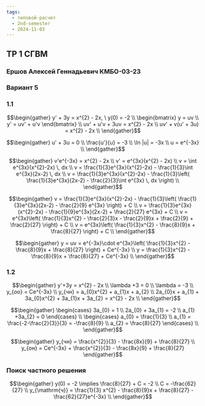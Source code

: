 ```yaml
---
tags:
  - типовой-расчет
  - 2nd-semester
  - 2024-11-03
---
```


## ТР 1 СГВМ

### Ершов Алексей Геннадьевич КМБО-03-23

### Вариант 5

### 1.1

$$\begin{gather}
y' + 3y = x^{2} - 2x, \ y(0) = -2 \\
\begin{bmatrix}
y = uv \\
y' = uv' + u'v
\end{bmatrix} \\
uv' + u'v + 3uv = x^{2} - 2x \\
uv' + v(u' + 3u) = x^{2} - 2x \\
\end{gather}$$

$$\begin{gather}
u' + 3u = 0 \\
\frac{u'}{u} = -3 \\
\ln |u| = -3x \\
u = e^{-3x} \\
\end{gather}$$

$$\begin{gather}
v'e^{-3x} = x^{2} - 2x \\
v' = e^{3x}(x^{2} - 2x) \\
v = \int e^{3x}(x^{2}-2x) \, dx \\
v = \frac{1}{3}e^{3x}(x^{2}-2x) - \frac{1}{3}\int e^{3x}(2x-2) \, dx \\
v = \frac{1}{3}e^{3x}(x^{2}-2x) - \frac{1}{3}\left( \frac{1}{3}e^{3x}(2x-2) - \frac{2}{3}\int e^{3x} \, dx \right) \\
\end{gather}$$

$$\begin{gather}
v = \frac{1}{3}e^{3x}(x^{2}-2x) - \frac{1}{3}\left( \frac{1}{3}e^{3x}(2x-2) - \frac{2}{9} e^{3x} \right) + C \\
v = \frac{1}{3}e^{3x}(x^{2}-2x) - \frac{1}{9}e^{3x}(2x-2) + \frac{2}{27} e^{3x} + C \\
v = e^{3x}\left( \frac{1}{3}x^{2} - \frac{2}{3}x - \frac{2}{9}x + \frac{2}{9} + \frac{2}{27} \right) + C \\
v = e^{3x}\left( \frac{1}{3}x^{2} - \frac{8}{9}x + \frac{8}{27} \right) + C \\
\end{gather}$$

$$\begin{gather}
y = uv = e^{-3x}\cdot e^{3x}\left( \frac{1}{3}x^{2} - \frac{8}{9}x + \frac{8}{27} \right) + Ce^{-3x} \\
y = \frac{1}{3}x^{2} - \frac{8}{9}x + \frac{8}{27} + Ce^{-3x} \\
\end{gather}$$

### 1.2

$$\begin{gather}
y'+3y = x^{2} - 2x \\
\lambda +3 = 0 \\
\lambda = -3 \\
y_{оо} = Ce^{-3x} \\
y_{чн} = a_{0}x^{2} + a_{1}x + a_{2} \\
2a_{0}x + a_{1} + 3a_{0}x^{2} + 3a_{1}x + 3a_{2} = x^{2} - 2x \\
\end{gather}$$

$$\begin{gather}
\begin{cases}
3a_{0} = 1 \\
2a_{0} + 3a_{1} = -2 \\
a_{1} +3a_{2} = 0
\end{cases} \\
\begin{cases}
a_{0} = \frac{1}{3} \\
a_{1} = \frac{-2-\frac{2}{3}}{3} = -\frac{8}{9} \\
a_{2} = \frac{8}{27}
\end{cases} \\
\end{gather}$$

$$\begin{gather}
y_{чн} = \frac{x^{2}}{3} - \frac{8x}{9} + \frac{8}{27} \\
y_{он} = Ce^{-3x} + \frac{x^{2}}{3} - \frac{8x}{9} + \frac{8}{27}
\end{gather}$$

### Поиск частного решения

$$\begin{gather}
y(0) = -2 \implies \frac{8}{27} + C = -2 \\
C = -\frac{62}{27} \\
y_{\mathrm{ч}} = \frac{1}{3} x^{2} - \frac{8}{9}x + \frac{8}{27} - \frac{62}{27}e^{-3x} \\
\end{gather}$$
